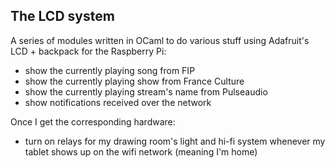 The LCD system
--------------

A series of modules written in OCaml to do various stuff using Adafruit's
LCD + backpack for the Raspberry Pi:

* show the currently playing song from FIP
* show the currently playing show from France Culture
* show the currently playing stream's name from Pulseaudio
* show notifications received over the network

Once I get the corresponding hardware:

* turn on relays for my drawing room's light and hi-fi system whenever my tablet
  shows up on the wifi network (meaning I'm home)
